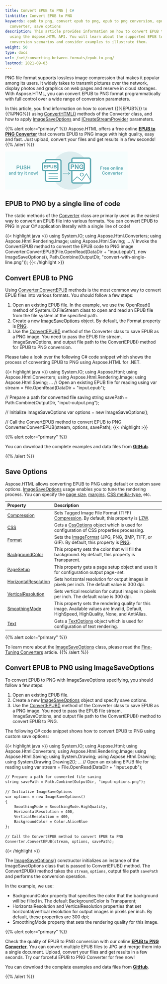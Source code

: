 ```yaml
---
title: Convert EPUB to PNG | C#
linktitle: Convert EPUB to PNG
keywords: epub to png, convert epub to png, epub to png conversion, epub to png
  converter, save options
description: This article provides information on how to convert EPUB to PNG
  using the Aspose.HTML API. You will learn about the supported EPUB to PNG
  conversion scenarios and consider examples to illustrate them.
weight: 50
type: docs
url: /net/converting-between-formats/epub-to-png/
lastmod: 2021-09-03
---
```

<link href="./../../style.css" rel="stylesheet" type="text/css" />

PNG file format supports lossless image compression that makes it popular among its users. It widely takes to transmit pictures over the network, display photos and graphics on web pages and reserve in cloud storages. With Aspose.HTML, you can convert EPUB to PNG format programmatically with full control over a wide range of conversion parameters.

In this article, you find information on how to convert  {{%EPUB%}} to {{%PNG%}} using [ConvertHTML()](https://apireference.aspose.com/html/net/aspose.html.converters/converter/methods/index) methods of the Converter class, and how to apply [ImageSaveOptions](https://apireference.aspose.com/html/net/aspose.html.saving/imagesaveoptions) and [ICreateStreamProvider](https://apireference.aspose.com/html/net/aspose.html.io/icreatestreamprovider) parameters.

{{% alert color="primary" %}}
Aspose.HTML offers a free online <a href="https://products.aspose.app/html/en/conversion/epub-to-png" target="_blank">**EPUB to PNG Converter**</a> that converts EPUB to PNG image with high quality, easy and fast. Just upload, convert your files and get results in a few seconds!
{{% /alert %}}

<a href="https://products.aspose.app/html/en/conversion/epub-to-png" target="_blank">![Text "Banner EPUB to PNG Converter"](epub-to-png.png#center)</a>

## **EPUB to PNG by a single line of code**

The static methods of the [Converter](https://apireference.aspose.com/html/net/aspose.html.converters/converter) class are primarily used as the easiest way to convert an EPUB file into various formats. You can convert EPUB to PNG in your C# application literally with a single line of code!

{{< highlight java >}}
using System.IO;
using Aspose.Html.Converters;
using Aspose.Html.Rendering.Image;
using Aspose.Html.Saving;
...
    // Invoke the ConvertEPUB method to convert the EPUB code to PNG image           
    Converter.ConvertEPUB(File.OpenRead(DataDir + "input.epub"), new ImageSaveOptions(), Path.Combine(OutputDir, "convert-with-single-line.png"));
{{< /highlight >}}

## **Convert EPUB to PNG**
Using [Converter.ConvertEPUB](https://apireference.aspose.com/html/net/aspose.html.converters/converter/methods/convertepub/index) methods is the most common way to convert EPUB files into various formats. You should follow a few steps:

1. Open an existing EPUB file. In the example, we use the OpenRead() method of System.IO.FileStream class to open and read an EPUB file from the file system at the specified path.
1. Create a new [ImageSaveOptions](https://apireference.aspose.com/html/net/aspose.html.saving/imagesaveoptions) object. By default, the Format property is [PNG](https://apireference.aspose.com/html/net/aspose.html.rendering.image/imageformat).
1. Use the [ConvertEPUB()](https://apireference.aspose.com/html/net/aspose.html.converters.converter/convertepub/methods/27) method of the Converter class to save EPUB as a PNG image. You need to pass the EPUB file stream, ImageSaveOptions, and output file path to the ConvertEPUB() method for EPUB to PNG conversion.

Please take a look over the following C# code snippet which shows the process of converting EPUB to PNG using Aspose.HTML for .NET.

{{< highlight java >}}
using System.IO;
using Aspose.Html;
using Aspose.Html.Converters;
using Aspose.Html.Rendering.Image;
using Aspose.Html.Saving;
...
   // Open an existing EPUB file for reading
   using var stream = File.OpenRead(DataDir + "input.epub");

   // Prepare a path for converted file saving 
   string savePath = Path.Combine(OutputDir, "input-output.png");

   // Initialize ImageSaveOptions 
   var options = new ImageSaveOptions();

   // Call the ConvertEPUB method to convert EPUB to PNG
   Converter.ConvertEPUB(stream, options, savePath);
{{< /highlight >}}

{{% alert color="primary" %}} 

You can download the complete examples and data files from [**GitHub**](https://github.com/aspose-html/Aspose.HTML-Documentation/tree/main/content/tests-net).

{{% /alert %}}

## **Save Options**
Aspose.HTML allows converting EPUB to PNG using default or custom save options. [ImageSaveOptions](https://apireference.aspose.com/html/net/aspose.html.saving/imagesaveoptions) usage enables you to tune the rendering process. You can specify the [page size](https://apireference.aspose.com/html/net/aspose.html.rendering/renderingoptions/properties/pagesetup), [margins](https://apireference.aspose.com/html/net/aspose.html.drawing/page/properties/margin), [CSS media-type](https://apireference.aspose.com/html/net/aspose.html.rendering/mediatype), etc. 

| Property                                                     | Description                                                  |
| :----------------------------------------------------------- | :----------------------------------------------------------- |
| [Compression](https://apireference.aspose.com/html/net/aspose.html.rendering.image/compression) | Sets Tagged Image File Format (TIFF) [Compression](https://apireference.aspose.com/html/net/aspose.html.rendering.image/compression). By default, this property is [LZW](https://apireference.aspose.com/html/net/aspose.html.rendering.image/compression). |
| [CSS](https://apireference.aspose.com/html/net/aspose.html.rendering/mediatype) | Gets a [CssOptions](https://apireference.aspose.com/html/net/aspose.html.rendering/cssoptions) object which is used for configuration of CSS properties processing. |
| [Format](https://apireference.aspose.com/html/net/aspose.html.rendering.image/imageformat) | Sets the [ImageFormat](https://apireference.aspose.com/html/net/aspose.html.rendering.image/imageformat) (JPG, PNG, BMP, TIFF, or GIF). By default, this property is [PNG](https://apireference.aspose.com/html/net/aspose.html.rendering.image/imageformat). |
| [BackgroundColor](https://apireference.aspose.com/html/net/aspose.html.rendering/renderingoptions/properties/backgroundcolor) | This property sets the color that will fill the background. By default, this property is Transparent. |
| [PageSetup](https://apireference.aspose.com/html/net/aspose.html.rendering/renderingoptions/properties/pagesetup) | This property gets a page setup object and uses it for configuration output page-set. |
| [HorizontalResolution](https://apireference.aspose.com/html/net/aspose.html.rendering.image/imagerenderingoptions/properties/horizontalresolution) | Sets horizontal resolution for output images in pixels per inch. The default value is 300 dpi. |
| [VerticalResolution](https://apireference.aspose.com/html/net/aspose.html.rendering.image/imagerenderingoptions/properties/verticalresolution) | Sets vertical resolution for output images in pixels per inch. The default value is 300 dpi. |
| [SmoothingMode](https://apireference.aspose.com/html/net/aspose.html.rendering.image/imagerenderingoptions/properties/smoothingmode) | This property sets the rendering quality for this image.  Available values are Invalid, Default, HighSpeed, HighQuality, None, and AntiAlias. |
| [Text](https://apireference.aspose.com/html/net/aspose.html.rendering.image/imagerenderingoptions/properties/text) | Gets a [TextOptions](https://apireference.aspose.com/html/net/aspose.html.rendering.image/textoptions) object which is used for configuration of text rendering. |

{{% alert color="primary" %}} 

To learn more about the [ImageSaveOptions](https://apireference.aspose.com/html/net/aspose.html.saving/imagesaveoptions) class, please read the [Fine-Tuning Converters](/html/net/converting-between-formats/fine-tuning-converters/) article.
{{% /alert %}}

## **Convert EPUB to PNG using ImageSaveOptions**

To convert EPUB to PNG with ImageSaveOptions specifying, you should follow a few steps: 

1. Open an existing EPUB file. 
1. Create a new [ImageSaveOptions](https://apireference.aspose.com/html/net/aspose.html.saving/imagesaveoptions) object and specify save options.
1. Use the [ConvertEPUB()](https://apireference.aspose.com/html/net/aspose.html.converters.converter/convertepub/methods/27) method of the  Converter class to save EPUB as a PNG image. You need to pass the EPUB file stream, ImageSaveOptions, and output file path to the ConvertEPUB() method to convert EPUB to PNG.

The following C# code snippet shows how to convert EPUB to PNG using custom save options:

{{< highlight java >}}
using System.IO;
using Aspose.Html;
using Aspose.Html.Converters;
using Aspose.Html.Rendering.Image;
using Aspose.Html.Saving;
using System.Drawing;
using Aspose.Html.Drawing;
using System.Drawing.Drawing2D;
...
    // Open an existing EPUB file for reading
    using var stream = File.OpenRead(DataDir + "input.epub");

    // Prepare a path for converted file saving 
    string savePath = Path.Combine(OutputDir, "input-options.png");
    
    // Initialize ImageSaveOptions 
    var options = new ImageSaveOptions()
    {
        SmoothingMode = SmoothingMode.HighQuality,
        HorizontalResolution = 400,
        VerticalResolution = 400,
        BackgroundColor = Color.AliceBlue
    };            
    
    // Call the ConvertEPUB method to convert EPUB to PNG
    Converter.ConvertEPUB(stream, options, savePath);
{{< /highlight >}}

The [ImageSaveOptions()](https://apireference.aspose.com/html/net/aspose.html.saving/imagesaveoptions/constructors/main) constructor initializes an instance of the ImageSaveOptions class that is passed to ConvertEPUB() method. The ConvertEPUB() method takes the `stream`, `options`,  output file path `savePath` and performs the conversion operation.

In the example, we use:
 - BackgroundColor property that specifies the color that the background will be filled in. The default BackgroundColor is Transparent;
 - HorizontalResolution and VerticalResolution properties that set horizontal/vertical resolution for output images in pixels per inch. By default, these properties are 300 dpi;
 - SmoothingMode property that sets the rendering quality for this image. 

{{% alert color="primary" %}} 

Check the quality of EPUB to PNG conversion with our online [**EPUB to PNG Converter**](https://products.aspose.app/html/en/conversion/epub-to-png). You can convert multiple EPUB files to JPG and merge them into a single document. Upload, convert your files and get results in a few seconds. Try our forceful EPUB to PNG Converter for free now!

You can download the complete examples and data files from [**GitHub**](https://github.com/aspose-html/Aspose.HTML-Documentation/tree/main/content/tests-net).

{{% /alert %}}